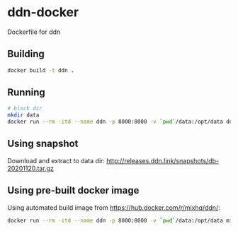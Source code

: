 # ddn-docker
Dockerfile for ddn


## Building

```bash
docker build -t ddn .
```

## Running

```bash
# block dir
mkdir data
docker run --rm -itd --name ddn -p 8000:8000 -v `pwd`/data:/opt/data ddn
```

## Using snapshot
Download and extract to data dir: <http://releases.ddn.link/snapshots/db-20201120.tar.gz>


## Using pre-built docker image

Using automated build image from <https://hub.docker.com/r/mixhq/ddn/>:

```bash
docker run --rm -itd --name ddn -p 8000:8000 -v `pwd`/data:/opt/data mixhq/ddn
```
